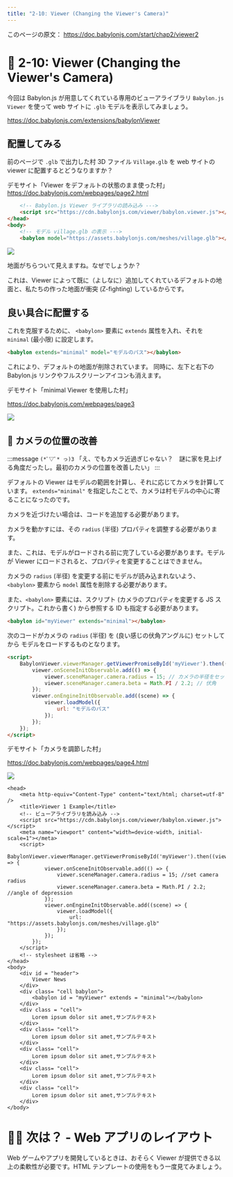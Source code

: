 ```yaml
---
title: "2-10: Viewer (Changing the Viewer's Camera)"
---
```


このページの原文： https://doc.babylonjs.com/start/chap2/viewer2


# 👀 2-10: Viewer (Changing the Viewer's Camera)

今回は Babylon.js が用意してくれている専用のビューアライブラリ `Babylon.js Viewer` を使って web サイトに `.glb` モデルを表示してみましょう。

https://doc.babylonjs.com/extensions/babylonViewer

## 配置してみる

前のページで `.glb` で出力した村 3D ファイル `Village.glb` を 
web サイトの viewer に配置するとどうなりますか？

デモサイト「Viewer をデフォルトの状態のまま使った村」
https://doc.babylonjs.com/webpages/page2.html

```html
    <!-- Babylon.js Viewer ライブラリの読み込み --->
    <script src="https://cdn.babylonjs.com/viewer/babylon.viewer.js"></script>
</head>
<body>
    <!-- モデル village.glb の表示 --->
    <babylon model="https://assets.babylonjs.com/meshes/village.glb"></babylon>
```

![](https://storage.googleapis.com/zenn-user-upload/ad48a64c706c-20220327.gif)

地面がちらついて見えますね。なぜでしょうか？

これは、Viewer によって既に（よしなに）追加してくれているデフォルトの地面と、私たちの作った地面が衝突 (Z-fighting) しているからです。

## 良い具合に配置する

これを克服するために、 `<babylon>` 要素に `extends` 属性を入れ、それを `minimal` (最小限) に設定します。

```html
<babylon extends="minimal" model="モデルのパス"></babylon>
```

これにより、デフォルトの地面が削除されています。
同時に、左下と右下の Babylon.js リンクやフルスクリーンアイコンも消えます。

デモサイト「minimal Viewer を使用した村」

https://doc.babylonjs.com/webpages/page3

![](https://storage.googleapis.com/zenn-user-upload/d0974533a80a-20220327.gif)

## 🎥 カメラの位置の改善

:::message
`(*ﾟ▽ﾟ* っ)З` 「え、でもカメラ近過ぎじゃない？　謎に家を見上げる角度だったし。最初のカメラの位置を改善したい」
:::

デフォルトの Viewer はモデルの範囲を計算し、それに応じてカメラを計算しています。
`extends="minimal"` を指定したことで、カメラは村モデルの中心に寄ることになったのです。

カメラを近づけたい場合は、コードを追加する必要があります。

カメラを動かすには、その `radius` (半径) プロパティを調整する必要があります。

また、これは、モデルがロードされる前に完了している必要があります。モデルが Viewer にロードされると、プロパティを変更することはできません。

カメラの `radius` (半径) を変更する前にモデルが読み込まれないよう、`<babylon>` 要素から `model` 属性を削除する必要があります。

また、`<babylon>` 要素には、スクリプト (カメラのプロパティを変更する JS スクリプト。これから書く) から参照する ID も指定する必要があります。

```html
<babylon id="myViewer" extends="minimal"></babylon>
```

次のコードがカメラの `radius` (半径) を (良い感じの伏角アングルに) セットしてから モデルをロードするものとなります。

```html
<script>
    BabylonViewer.viewerManager.getViewerPromiseById('myViewer').then((viewer) => {
        viewer.onSceneInitObservable.add(() => {
            viewer.sceneManager.camera.radius = 15; // カメラの半径をセット
            viewer.sceneManager.camera.beta = Math.PI / 2.2; // 伏角
        });
        viewer.onEngineInitObservable.add((scene) => {
            viewer.loadModel({
                url: "モデルのパス"
            });
        });
    });
</script>
```

デモサイト「カメラを調節した村」

https://doc.babylonjs.com/webpages/page4.html

![](https://storage.googleapis.com/zenn-user-upload/d3492f63b92a-20220328.gif)

```html:デモサイトのソースコード 
<head>
    <meta http-equiv="Content-Type" content="text/html; charset=utf-8" />
    <title>Viewer 1 Example</title>
    <!-- ビューアライブラリを読み込み -->
    <script src="https://cdn.babylonjs.com/viewer/babylon.viewer.js"></script>
    <meta name="viewport" content="width=device-width, initial-scale=1"></meta>
    <script>
        BabylonViewer.viewerManager.getViewerPromiseById('myViewer').then((viewer) => {    
            viewer.onSceneInitObservable.add(() => {
                viewer.sceneManager.camera.radius = 15; //set camera radius
                viewer.sceneManager.camera.beta = Math.PI / 2.2; //angle of depression 
            });
            viewer.onEngineInitObservable.add((scene) => {
                viewer.loadModel({
                    url: "https://assets.babylonjs.com/meshes/village.glb"
                });
            });
        });
    </script>
    <!-- stylesheet は省略 -->
</head>
<body>
    <div id = "header">
        Viewer News
    </div>
    <div class= "cell babylon">
        <babylon id = "myViewer" extends = "minimal"></babylon>
    </div>
    <div class = "cell">
        Lorem ipsum dolor sit amet,サンプルテキスト
    </div>
    <div class= "cell">
        Lorem ipsum dolor sit amet,サンプルテキスト
    </div>
    <div class= "cell">
        Lorem ipsum dolor sit amet,サンプルテキスト
    </div>
    <div class= "cell">
        Lorem ipsum dolor sit amet,サンプルテキスト
    </div>
    <div class= "cell">
        Lorem ipsum dolor sit amet,サンプルテキスト
    </div>
</body>
```


# 🚴‍♀️ 次は？ - Web アプリのレイアウト

Web ゲームやアプリを開発しているときは、おそらく Viewer が提供できる以上の柔軟性が必要です。HTML テンプレートの使用をもう一度見てみましょう。
